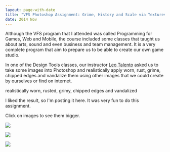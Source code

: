 ```yaml
---
layout: page-with-date
title: "VFS Photoshop Assignment: Grime, History and Scale via Textures"
date: 2014 Nov
---
```


Although the VFS program that I attended was called Programming for Games, Web and Mobile, the course included some classes that taught us about arts, sound and even business and team management. It is a very complete program that aim to prepare us to be able to create our own game studio.

In one of the Design Tools classes, our instructor <a href="https://ca.linkedin.com/in/leotalento" target="_blank">Leo Talento</a> asked us to take some images into Photoshop and realistically apply worn, rust, grime, chipped edges and vandalize them using other images that we could create by ourselves or find on internet. 

realistically worn, rusted, grimy, chipped edges and vandalized

I liked the result, so I'm posting it here. It was very fun to do this assignment.

Click on images to see them bigger.

<a href="{{ site.baseurl }}public/images/portfolio/arts/vfs-grime-assignment/hi-house-01.jpg" class="colorbox"><img src="{{ site.baseurl }}public/images/portfolio/arts/vfs-grime-assignment/lo-house-01.jpg"></a>

<a href="{{ site.baseurl }}public/images/portfolio/arts/vfs-grime-assignment/hi-building.jpg" class="colorbox"><img src="{{ site.baseurl }}public/images/portfolio/arts/vfs-grime-assignment/lo-building.jpg"></a>

<a href="{{ site.baseurl }}public/images/portfolio/arts/vfs-grime-assignment/hi-dumpster.jpg" class="colorbox"><img src="{{ site.baseurl }}public/images/portfolio/arts/vfs-grime-assignment/lo-dumpster.jpg"></a>